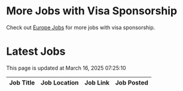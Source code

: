 # More Jobs with Visa Sponsorship

Check out [Europe Jobs](https://github.com/sureshparimi/europejobs#latest-jobs) for more jobs with visa sponsorship.

# Latest Jobs

This page is updated at March 16, 2025 07:25:10

| Job Title | Job Location | Job Link | Job Posted |
| --- | --- | --- | --- |
